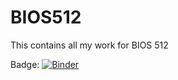 # BIOS512

This contains all my work for BIOS 512

Badge:
[![Binder](https://mybinder.org/badge_logo.svg)](https://mybinder.org/v2/gh/jpro1219/BIOS512/HEAD)
